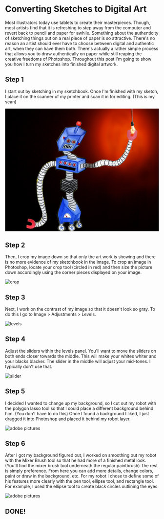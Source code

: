 # Converting Sketches to Digital Art

Most illustrators today use tablets to create their masterpieces. Though, most artists find that it is refreshing to step away from the computer and revert back to pencil and paper for awhile. Something about the authenticity of sketching things out on a real piece of paper is so attractive. There's no reason an artist should ever have to choose between digital and authentic art, when they can have them both. There's actually a rather simple process that allows you to draw authentically on paper while still reaping the creative freedoms of Photoshop. Throughout this post I'm going to show you how I turn my sketches into finished digital artwork.

## Step 1

I start out by sketching in my sketchbook. Once I'm finished with my sketch, I place it on the scanner of my printer and scan it in for editing. (This is my scan)

![sketch](robotedit.jpg)


## Step 2

Then, I crop my image down so that only the art work is showing and there is no more evidence of my sketchbook in the image. To crop an image in Photoshop, locate your crop tool (circled in red) and then size the picture down accordingly using the corner pieces displayed on your image.

![crop](crop.jpg)


## Step 3

Next, I work on the contrast of my image so that it doesn't look so gray. To do this I go to Image > Adjustments > Levels.

![levels](levels.jpg)


## Step 4

Adjust the sliders within the levels panel. You'll want to move the sliders on both ends closer towards the middle. This will make your whites whiter and your blacks blacker. The slider in the middle will adjust your mid-tones. I typically don't use that.

![slider](levelsslider.jpg)


## Step 5

I decided I wanted to change up my background, so I cut out my robot with the polygon lasso tool so that I could place a different background behind him. (You don't have to do this) Once I found a background I liked, I just dragged it into Photoshop and placed it behind my robot layer.

![adobe pictures](adobe-1.jpg)


## Step 6

After I got my background figured out, I worked on smoothing out my robot with the Mixer Brush tool so that he had more of a finished metal look. (You'll find the mixer brush tool underneath the regular paintbrush) The rest is simply preference. From here you can add more details, change colors, paint or draw in the background, etc. For my robot I chose to define some of his features more clearly with the pen tool, ellipse tool, and rectangle tool. For example, I used the ellipse tool to create black circles outlining the eyes.

![adobe pictures](adobe-1.jpg)

## DONE!
